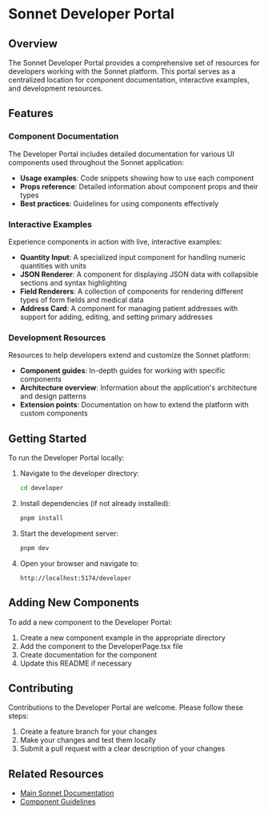 # Sonnet Developer Portal

## Overview

The Sonnet Developer Portal provides a comprehensive set of resources for developers working with the Sonnet platform. This portal serves as a centralized location for component documentation, interactive examples, and development resources.

## Features

### Component Documentation

The Developer Portal includes detailed documentation for various UI components used throughout the Sonnet application:

- **Usage examples**: Code snippets showing how to use each component
- **Props reference**: Detailed information about component props and their types
- **Best practices**: Guidelines for using components effectively

### Interactive Examples

Experience components in action with live, interactive examples:

- **Quantity Input**: A specialized input component for handling numeric quantities with units
- **JSON Renderer**: A component for displaying JSON data with collapsible sections and syntax highlighting
- **Field Renderers**: A collection of components for rendering different types of form fields and medical data
- **Address Card**: A component for managing patient addresses with support for adding, editing, and setting primary addresses

### Development Resources

Resources to help developers extend and customize the Sonnet platform:

- **Component guides**: In-depth guides for working with specific components
- **Architecture overview**: Information about the application's architecture and design patterns
- **Extension points**: Documentation on how to extend the platform with custom components

## Getting Started

To run the Developer Portal locally:

1. Navigate to the developer directory:
   ```bash
   cd developer
   ```

2. Install dependencies (if not already installed):
   ```bash
   pnpm install
   ```

3. Start the development server:
   ```bash
   pnpm dev
   ```

4. Open your browser and navigate to:
   ```
   http://localhost:5174/developer
   ```

## Adding New Components

To add a new component to the Developer Portal:

1. Create a new component example in the appropriate directory
2. Add the component to the DeveloperPage.tsx file
3. Create documentation for the component
4. Update this README if necessary

## Contributing

Contributions to the Developer Portal are welcome. Please follow these steps:

1. Create a feature branch for your changes
2. Make your changes and test them locally
3. Submit a pull request with a clear description of your changes

## Related Resources

- [Main Sonnet Documentation](../README.md)
- [Component Guidelines](../docs/component-guidelines.md)

